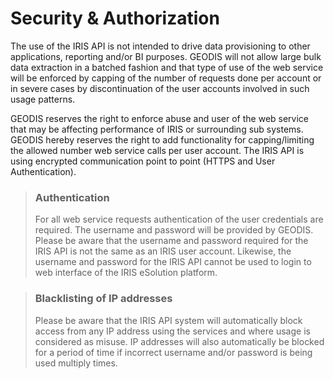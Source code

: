 # Security & Authorization

The use of the IRIS API is not intended to drive data provisioning to other applications, reporting and/or BI
purposes. GEODIS will not allow large bulk data extraction in a batched fashion and that type of use of the
web service will be enforced by capping of the number of requests done per account or in severe cases by
discontinuation of the user accounts involved in such usage patterns.

GEODIS reserves the right to enforce abuse and user of the web service that may be affecting performance
of IRIS or surrounding sub systems. GEODIS hereby reserves the right to add functionality for
capping/limiting the allowed number web service calls per user account.
The IRIS API is using encrypted communication point to point (HTTPS and User Authentication).

<!-- theme: success -->
> ### Authentication
>
> For all web service requests authentication of the user credentials are required. The
username and password will be provided by GEODIS. Please be aware that the username and password
required for the IRIS API is not the same as an IRIS user account. Likewise, the username and password
for the IRIS API cannot be used to login to web interface of the IRIS eSolution platform.

<!-- theme: danger -->
> ### Blacklisting of IP addresses
>
> Please be aware that the IRIS API system will automatically block access
from any IP address using the services and where usage is considered as misuse. IP addresses will also
automatically be blocked for a period of time if incorrect username and/or password is being used
multiply times.